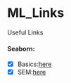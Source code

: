 # ML_Links
Useful Links

#### Seaborn: 
- [x] Basics:[here](https://sites.google.com/site/ownscratchpad/datascience/seaborn)
- [x] SEM:[here](https://ideone.com/Zw6Noh)
